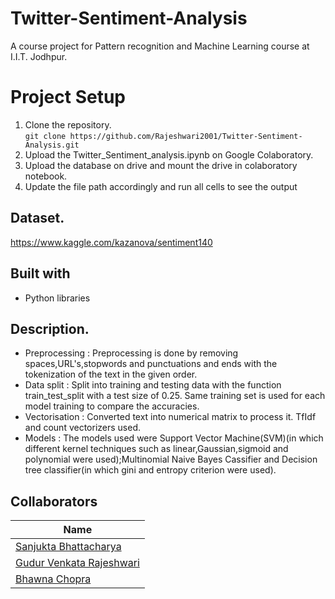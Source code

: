# Twitter-Sentiment-Analysis
A course project for Pattern recognition and Machine Learning course at I.I.T. Jodhpur.
# Project Setup
1. Clone the repository.<br/>
`git clone https://github.com/Rajeshwari2001/Twitter-Sentiment-Analysis.git`
2. Upload the Twitter_Sentiment_analysis.ipynb on Google Colaboratory.
3. Upload the database on drive and mount the drive in colaboratory notebook.
4. Update the file path accordingly and run all cells to see the output
## Dataset.
https://www.kaggle.com/kazanova/sentiment140
## Built with
- Python libraries
## Description.
- Preprocessing : Preprocessing is done by removing spaces,URL's,stopwords and punctuations and ends with the tokenization of the text in the given order.
- Data split : Split into training and testing data with the function train_test_split  with a test size of 0.25. Same training set is used for each model training to compare the accuracies.
- Vectorisation : Converted text into numerical matrix to process it. TfIdf and count vectorizers used.
- Models : The models used were Support Vector Machine(SVM)(in which different kernel techniques such as linear,Gaussian,sigmoid and polynomial were used);Multinomial Naive Bayes Cassifier and Decision tree classifier(in which gini and entropy criterion were used).
## Collaborators
| Name |
|---|
|[Sanjukta Bhattacharya](https://github.com/sanjukta7)|
|[Gudur Venkata Rajeshwari](https://github.com/Rajeshwari2001)|
|[Bhawna Chopra ](https://github.com/bhawnachopra2002)|
